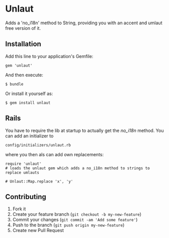 # Unlaut

Adds  a 'no_i18n' method to String, providing you with an accent and umlaut free version of it.


## Installation

Add this line to your application's Gemfile:

    gem 'unlaut'

And then execute:

    $ bundle

Or install it yourself as:

    $ gem install unlaut

## Rails

You have to require the lib at startup to actually get the *no_i18n* method. You can add an initializer to
    
    config/initializers/unlaut.rb

where you then als can add own replacements:

    require 'unlaut'
    # loads the unlaut gem which adds a no_i18n method to strings to replace umlauts
    
    # Unlaut::Map.replace 'x', 'y'

## Contributing

1. Fork it
2. Create your feature branch (`git checkout -b my-new-feature`)
3. Commit your changes (`git commit -am 'Add some feature'`)
4. Push to the branch (`git push origin my-new-feature`)
5. Create new Pull Request

